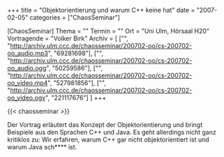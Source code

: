 +++
title = "Objektorientierung und warum C++ keine hat"
date = "2007-02-05"
categories = ["ChaosSeminar"]

[ChaosSeminar]
Thema = ""
Termin = ""
Ort = "Uni Ulm, Hörsaal H20"
Vortragende = "Volker Birk"
Archiv = [
	["", "http://archiv.ulm.ccc.de/chaosseminar/200702-oo/cs-200702-oo_audio.mp3", "69281698"],
	["", "http://archiv.ulm.ccc.de/chaosseminar/200702-oo/cs-200702-oo_audio.ogg", "50259586"],
	["", "http://archiv.ulm.ccc.de/chaosseminar/200702-oo/cs-200702-oo_video.mp4", "527981856"],
	["", "http://archiv.ulm.ccc.de/chaosseminar/200702-oo/cs-200702-oo_video.ogv", "221117676"]
	]
+++

{{< chaosseminar >}}

Der Vortrag erläutert das Konzept der Objektorientierung und bringt Beispiele aus den Sprachen C++ und Java. Es geht allerdings nicht ganz kritiklos zu: Wir erfahren, warum C++ gar nicht objektorientiert ist und warum Java sch**** ist.
